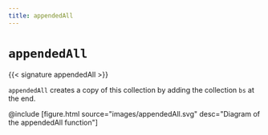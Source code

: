 ```yaml
---
title: appendedAll
---
```


# `appendedAll`

{{< signature appendedAll >}}

`appendedAll` creates a copy of this collection by adding the collection `bs` at
the end.

@include [figure.html source="images/appendedAll.svg" desc="Diagram of the appendedAll function"]
